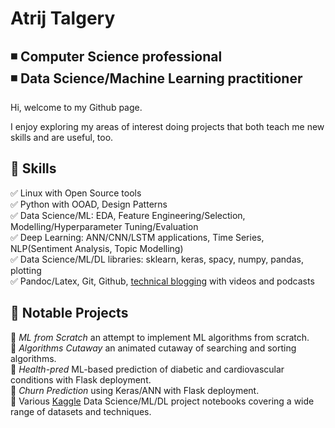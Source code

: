 # Atrij Talgery

:black_medium_small_square: **Computer Science professional**       
:black_medium_small_square: **Data Science/Machine Learning practitioner**
---------------
Hi, welcome to my Github page. 

I enjoy exploring my areas of interest doing projects that both teach me new skills and are useful, too.

## :large_blue_diamond: Skills

:white_check_mark: Linux with Open Source tools    
:white_check_mark: Python with OOAD, Design Patterns    
:white_check_mark: Data Science/ML: EDA, Feature Engineering/Selection, Modelling/Hyperparameter Tuning/Evaluation    
:white_check_mark: Deep Learning: ANN/CNN/LSTM applications, Time Series, NLP(Sentiment Analysis, Topic Modelling)   
:white_check_mark: Data Science/ML/DL libraries: sklearn, keras, spacy, numpy, pandas, plotting   
:white_check_mark: Pandoc/Latex, Git, Github, [technical blogging](https://progmatix21.github.io) with videos and podcasts   

## :large_blue_circle: Notable Projects

:small_blue_diamond: *ML from Scratch* an attempt to implement ML algorithms from scratch.  
:small_blue_diamond: *Algorithms Cutaway* an animated cutaway of searching and sorting algorithms.    
:small_blue_diamond: *Health-pred* ML-based prediction of diabetic and cardiovascular conditions with Flask deployment.    
:small_blue_diamond: *Churn Prediction* using Keras/ANN with Flask deployment.    
:small_blue_diamond: Various [Kaggle](https://kaggle.com/atrijtalgery) Data Science/ML/DL project notebooks covering a wide range of datasets and techniques.



